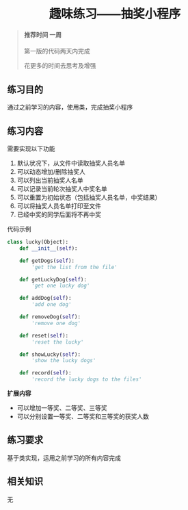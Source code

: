 # <center>趣味练习——抽奖小程序</center>

<!-- toc -->

> #### 推荐时间 一周
>
> 第一版的代码两天内完成
>
> 花更多的时间去思考及增强

## 练习目的

通过之前学习的内容，使用类，完成抽奖小程序

## 练习内容

需要实现以下功能
1. 默认状况下，从文件中读取抽奖人员名单
2. 可以动态增加/删除抽奖人
3. 可以列出当前抽奖人名单
4. 可以记录当前轮次抽奖人中奖名单
5. 可以重置为初始状态（包括抽奖人员名单，中奖结果）
6. 可以将抽奖人员名单打印至文件
7. 已经中奖的同学后面将不再中奖

代码示例
``` python
class lucky(Object):
    def __init__(self):

    def getDogs(self):
        'get the list from the file'

    def getLuckyDog(self):
        'get one lucky dog'

    def addDog(self):
        'add one dog'

    def removeDog(self):
        'remove one dog'

    def reset(self):
        'reset the lucky'

    def showLucky(self):
        'show the lucky dogs'

    def record(self):
        'record the lucky dogs to the files'
```

**扩展内容**

* 可以增加一等奖、二等奖、三等奖
* 可以分别设置一等奖、二等奖和三等奖的获奖人数

## 练习要求

基于类实现，运用之前学习的所有内容完成

## 相关知识

无

